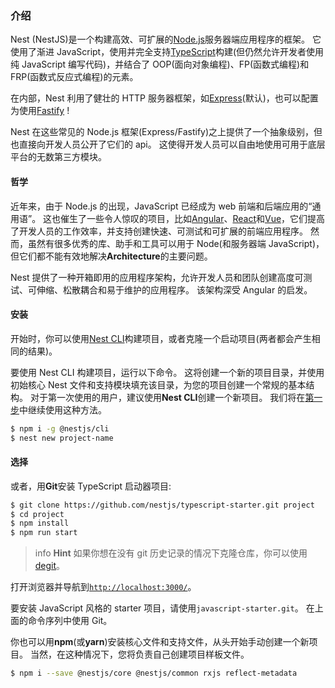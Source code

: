### 介绍

Nest (NestJS)是一个构建高效、可扩展的[Node.js](https://nodejs.org/)服务器端应用程序的框架。
它使用了渐进 JavaScript，使用并完全支持[TypeScript](http://www.typescriptlang.org/)构建(但仍然允许开发者使用纯 JavaScript 编写代码)，并结合了 OOP(面向对象编程)、FP(函数式编程)和 FRP(函数式反应式编程)的元素。

在内部，Nest 利用了健壮的 HTTP 服务器框架，如[Express](https://expressjs.com/)(默认)，也可以配置为使用[Fastify](https://github.com/fastify/fastify) !

Nest 在这些常见的 Node.js 框架(Express/Fastify)之上提供了一个抽象级别，但也直接向开发人员公开了它们的 api。
这使得开发人员可以自由地使用可用于底层平台的无数第三方模块。

#### 哲学

近年来，由于 Node.js 的出现，JavaScript 已经成为 web 前端和后端应用的“通用语”。
这也催生了一些令人惊叹的项目，比如[Angular](https://angular.io/)、[React](https://github.com/facebook/react)和[Vue](https://github.com/vuejs/vue)，它们提高了开发人员的工作效率，并支持创建快速、可测试和可扩展的前端应用程序。
然而，虽然有很多优秀的库、助手和工具可以用于 Node(和服务器端 JavaScript)，但它们都不能有效地解决**Architecture**的主要问题。

Nest 提供了一种开箱即用的应用程序架构，允许开发人员和团队创建高度可测试、可伸缩、松散耦合和易于维护的应用程序。
该架构深受 Angular 的启发。

#### 安装

开始时，你可以使用[Nest CLI](/cli/overview)构建项目，或者克隆一个启动项目(两者都会产生相同的结果)。

要使用 Nest CLI 构建项目，运行以下命令。
这将创建一个新的项目目录，并使用初始核心 Nest 文件和支持模块填充该目录，为您的项目创建一个常规的基本结构。
对于第一次使用的用户，建议使用**Nest CLI**创建一个新项目。
我们将在[第一步](first-steps)中继续使用这种方法。

```bash
$ npm i -g @nestjs/cli
$ nest new project-name
```

#### 选择

或者，用**Git**安装 TypeScript 启动器项目:

```bash
$ git clone https://github.com/nestjs/typescript-starter.git project
$ cd project
$ npm install
$ npm run start
```

> info **Hint** 如果你想在没有 git 历史记录的情况下克隆仓库，你可以使用[degit](https://github.com/Rich-Harris/degit)。

打开浏览器并导航到[`http://localhost:3000/`](http://localhost:3000/)。

要安装 JavaScript 风格的 starter 项目，请使用`javascript-starter.git`。
在上面的命令序列中使用 Git。

你也可以用**npm**(或**yarn**)安装核心文件和支持文件，从头开始手动创建一个新项目。
当然，在这种情况下，您将负责自己创建项目样板文件。

```bash
$ npm i --save @nestjs/core @nestjs/common rxjs reflect-metadata
```
